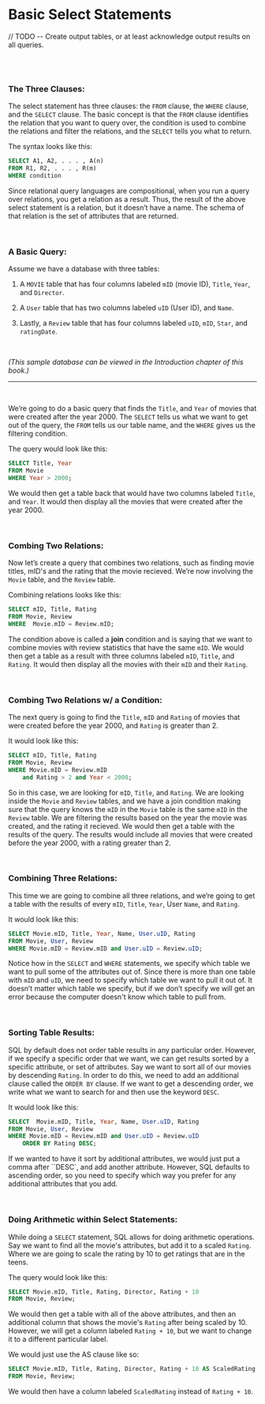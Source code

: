 # Basic Select Statements

// TODO -- Create output tables, or at least acknowledge output results on all queries.

<br>
<br>

### The Three Clauses:

The select statement has three clauses: the `FROM` clause, the `WHERE` clause, and the `SELECT` clause. The basic concept is that the `FROM` clause identifies the relation that you want to query over, the condition is used to combine the relations and filter the relations, and the `SELECT` tells you what to return.

The syntax looks like this:

```sql
SELECT A1, A2, . . . , A(n)
FROM R1, R2, . . . , R(m)
WHERE condition
```

Since relational query languages are compositional, when you run a query over relations, you get a relation as a result. Thus, the result of the above select statement is a relation, but it doesn’t have a name. The schema of that relation is the set of attributes that are returned.

<br>

### A Basic Query:

Assume we have a database with three tables:
1. A `MOVIE` table that has four columns labeled `mID` (movie ID), `Title`, `Year`, and `Director`.

2. A `User` table that has two columns labeled `uID` (User ID), and `Name`.

3. Lastly, a `Review` table that has four columns labeled `uID`, `mID`, `Star`, and `ratingDate`.

<br>

*(This sample database can be viewed in the Introduction chapter of this book.)*

---

<br>

We’re going to do a basic query that finds the `Title`, and `Year` of movies that were created after the year 2000. The `SELECT` tells us what we want to get out of the query, the `FROM` tells us our table name, and the `WHERE` gives us the filtering condition.

The query would look like this:

```sql
SELECT Title, Year
FROM Movie
WHERE Year > 2000;
```

We would then get a table back that would have two columns labeled `Title`, and `Year`. It would then display all the movies that were created after the year 2000.

<br>

### Combing Two Relations:

Now let’s create a query that combines two relations, such as finding movie titles, mID's and the rating that the movie recieved. We’re now involving the `Movie` table, and the `Review` table.

Combining relations looks like this:

```sql
SELECT mID, Title, Rating
FROM Movie, Review
WHERE  Movie.mID = Review.mID;
```

The condition above is called a **join** condition and is saying that we want to combine movies with review statistics that have the same `mID`. We would then get a table as a result with three columns labeled `mID`, `Title`, and `Rating`. It would then display all the movies with their `mID` and their `Rating`.

<br>

### Combing Two Relations w/ a Condition:

The next query is going to find the `Title`, `mID` and `Rating` of movies that were created before the year 2000, and `Rating` is greater than 2.

It would look like this:

```sql
SELECT mID, Title, Rating
FROM Movie, Review
WHERE Movie.mID = Review.mID
    and Rating > 2 and Year < 2000;
```

So in this case, we are looking for `mID`, `Title`, and `Rating`. We are looking inside the `Movie` and `Review` tables, and we have a join condition making sure that the query knows the `mID` in the `Movie` table is the same `mID` in the `Review` table. We are filtering the results based on the year the movie was created, and the rating it recieved. We would then get a table with the results of the query. The results would include all movies that were created before the year 2000, with a rating greater than 2.

<br>

### Combining Three Relations:

This time we are going to combine all three relations, and we’re going to get a table with the results of every `mID`, `Title`, `Year`, User `Name`, and `Rating`.

It would look like this:

```sql
SELECT Movie.mID, Title, Year, Name, User.uID, Rating
FROM Movie, User, Review
WHERE Movie.mID = Review.mID and User.uID = Review.uID;
```

Notice how in the `SELECT` and `WHERE` statements, we specify which table we want to pull some of the attributes out of. Since there is more than one table with `mID` and `uID`, we need to specify which table we want to pull it out of. It doesn’t matter which table we specify, but if we don’t specify we will get an error because the computer doesn't know which table to pull from.

<br>

### Sorting Table Results:

SQL by default does not order table results in any particular order. However, if we specify a specific order that we want, we can get results sorted by a specific attribute, or set of attributes. Say we want to sort all of our movies by descending `Rating`. In order to do this, we need to add an additional clause called the `ORDER BY` clause. If we want to get a descending order, we write what we want to search for and then use the keyword `DESC`.

It would look like this:

```sql
SELECT  Movie.mID, Title, Year, Name, User.uID, Rating
FROM Movie, User, Review
WHERE Movie.mID = Review.mID and User.uID = Review.uID
    ORDER BY Rating DESC;
```

If we wanted to have it sort by additional attributes, we would just put a comma after ``DESC`, and add another attribute. However, SQL defaults to ascending order, so you need to specify which way you prefer for any additional attributes that you add.

<br>

### Doing Arithmetic within Select Statements:

While doing a `SELECT` statement, SQL allows for doing arithmetic operations. Say we want to find all the movie's attributes, but add it to a scaled `Rating`. Where we are going to scale the rating by 10 to get ratings that are in the teens.

The query would look like this:

```sql
SELECT Movie.mID, Title, Rating, Director, Rating + 10
FROM Movie, Review;
```

We would then get a table with all of the above attributes, and then an additional column that shows the movie's `Rating` after being scaled by 10. However, we will get a column labeled `Rating + 10`, but we want to change it to a different particular label.

We would just use the AS clause like so:

```sql
SELECT Movie.mID, Title, Rating, Director, Rating + 10 AS ScaledRating
FROM Movie, Review;
```

We would then have a column labeled `ScaledRating` instead of `Rating + 10`.
